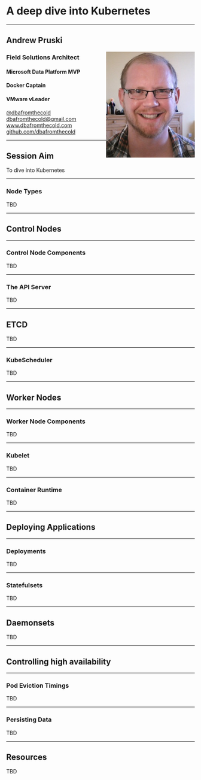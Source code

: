 # A deep dive into Kubernetes

---

## Andrew Pruski

<img src="images/apruski.jpg" style="float: right"/>

### Field Solutions Architect
#### Microsoft Data Platform MVP
#### Docker Captain
#### VMware vLeader

<!-- .slide: style="text-align: left;"> -->
<i class="fab fa-twitter"></i><a href="https://twitter.com/dbafromthecold">  @dbafromthecold</a><br>
<i class="fas fa-envelope"></i>  dbafromthecold@gmail.com<br>
<i class="fab fa-wordpress"></i>  www.dbafromthecold.com<br>
<i class="fab fa-github"></i><a href="https://github.com/dbafromthecold">  github.com/dbafromthecold</a>

---

## Session Aim
<!-- .slide: style="text-align: left;"> -->
To dive into Kubernetes


---

### Node Types
<!-- .slide: style="text-align: left;"> -->
TBD

---

## Control Nodes

---

### Control Node Components
<!-- .slide: style="text-align: left;"> -->
TBD

---

### The API Server
<!-- .slide: style="text-align: left;"> -->
TBD

---

## ETCD
<!-- .slide: style="text-align: left;"> -->
TBD

---

### KubeScheduler
<!-- .slide: style="text-align: left;"> -->
TBD

---

## Worker Nodes

---

### Worker Node Components
<!-- .slide: style="text-align: left;"> -->
TBD

---

### Kubelet
<!-- .slide: style="text-align: left;"> -->
TBD

---

### Container Runtime
<!-- .slide: style="text-align: left;"> -->

TBD

---

## Deploying Applications

---

### Deployments
<!-- .slide: style="text-align: left;"> -->

TBD

---

### Statefulsets
<!-- .slide: style="text-align: left;"> -->
TBD

---

## Daemonsets
<!-- .slide: style="text-align: left;"> -->

TBD

---

## Controlling high availability

---

### Pod Eviction Timings
<!-- .slide: style="text-align: left;"> -->

TBD

---

### Persisting Data
<!-- .slide: style="text-align: left;"> -->

TBD

---

## Resources
<!-- .slide: style="text-align: left;"> -->

TBD